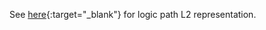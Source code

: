See [here](https://cancerscreeningcds.github.io/CDC-Breast-Cancer-Screening-CDS-L2/pagecontent/Decision%20to%20Screen){:target="_blank"} for logic path L2 representation. 